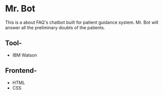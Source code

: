 # Mr. Bot

This is a about FAQ's chatbot built for patient guidance
system. Mr. Bot will answer all the preliminary doubts of the
patients.
## Tool-
- IBM Watson
## Frontend-
- HTML 
- CSS
